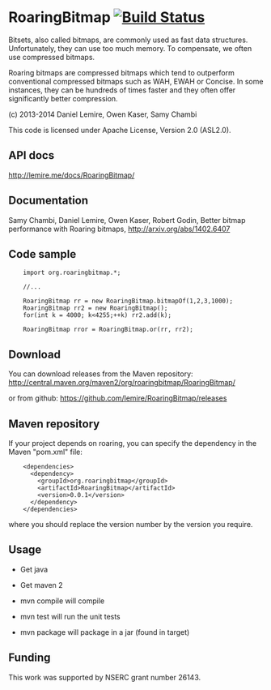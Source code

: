 RoaringBitmap [![Build Status](https://travis-ci.org/lemire/RoaringBitmap.png)](https://travis-ci.org/lemire/RoaringBitmap)
=============

Bitsets, also called bitmaps, are commonly used as fast data structures.
Unfortunately, they can use too much memory. To compensate, we often use
compressed bitmaps.

Roaring bitmaps are compressed bitmaps which tend to outperform conventional
compressed bitmaps such as WAH, EWAH or Concise. In some instances, they can
be hundreds of times faster and they often offer significantly better compression. 



(c) 2013-2014 Daniel Lemire, Owen Kaser, Samy Chambi

This code is licensed under Apache License, Version 2.0 (ASL2.0). 


API docs
---------

http://lemire.me/docs/RoaringBitmap/

Documentation
--------------

Samy Chambi, Daniel Lemire, Owen Kaser, Robert Godin,
Better bitmap performance with Roaring bitmaps,
http://arxiv.org/abs/1402.6407


Code sample
-------------
        
        import org.roaringbitmap.*;
        
        //...
        
        RoaringBitmap rr = new RoaringBitmap.bitmapOf(1,2,3,1000);
        RoaringBitmap rr2 = new RoaringBitmap();
        for(int k = 4000; k<4255;++k) rr2.add(k);
        
        RoaringBitmap rror = RoaringBitmap.or(rr, rr2);

Download
---------

You can download releases from the Maven repository:
http://central.maven.org/maven2/org/roaringbitmap/RoaringBitmap/

or from github:
https://github.com/lemire/RoaringBitmap/releases

Maven repository
----------------
If your project depends on roaring, you  can  specify the dependency in the Maven "pom.xml" file:

        <dependencies>
          <dependency>
            <groupId>org.roaringbitmap</groupId>
            <artifactId>RoaringBitmap</artifactId>
            <version>0.0.1</version>
          </dependency>
        </dependencies>

where you should replace the version number by the version you require.

Usage
------

* Get java
* Get maven 2

* mvn compile will compile
* mvn test will run the unit tests
* mvn package will package in a jar (found in target)


Funding 
----------

This work was supported by NSERC grant number 26143.
